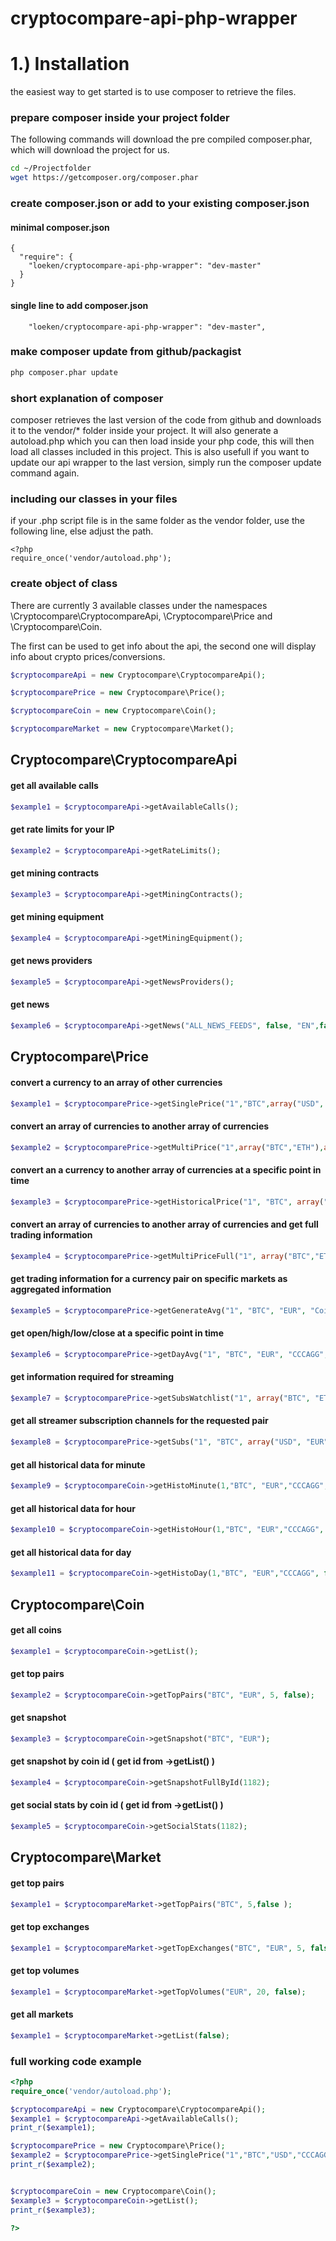 # cryptocompare-api-php-wrapper

# 1.) Installation
the easiest way to get started is to use composer to retrieve the files.

### prepare composer inside your project folder
The following commands will download the pre compiled composer.phar, which will download the project for us.
```bash
cd ~/Projectfolder
wget https://getcomposer.org/composer.phar
```

### create composer.json or add to your existing composer.json
#### minimal composer.json
```composer
{
  "require": {
    "loeken/cryptocompare-api-php-wrapper": "dev-master"
  }
}
```
#### single line to add composer.json
```composer
    "loeken/cryptocompare-api-php-wrapper": "dev-master",
```
### make composer update from github/packagist
```bash
php composer.phar update
```

### short explanation of composer
composer retrieves the last version of the code from github and downloads it to the vendor/* folder inside your project. It will also generate a autoload.php which you can then load inside your php code, this will then load all classes included in this project. This is also usefull if you want to update our api wrapper to the last version, simply run the composer update command again.

### including our classes in your files
if your .php script file is in the same folder as the vendor folder, use the following line, else adjust the path.
```
<?php
require_once('vendor/autoload.php');
```
### create object of class
There are currently 3 available classes under the namespaces
\Cryptocompare\CryptocompareApi, \Cryptocompare\Price and \Cryptocompare\Coin.

The first can be used to get info about the api, the second one will display info about crypto prices/conversions.
```php
$cryptocompareApi = new Cryptocompare\CryptocompareApi();

$cryptocomparePrice = new Cryptocompare\Price();

$cryptocompareCoin = new Cryptocompare\Coin();

$cryptocompareMarket = new Cryptocompare\Market();
```

## Cryptocompare\CryptocompareApi
#### get all available calls
```php
$example1 = $cryptocompareApi->getAvailableCalls();
```
#### get rate limits for your IP
```php
$example2 = $cryptocompareApi->getRateLimits();
```
#### get mining contracts
```php
$example3 = $cryptocompareApi->getMiningContracts();
```
#### get mining equipment
```php
$example4 = $cryptocompareApi->getMiningEquipment();
```
#### get news providers
```php
$example5 = $cryptocompareApi->getNewsProviders();
```
#### get news
```php
$example6 = $cryptocompareApi->getNews("ALL_NEWS_FEEDS", false, "EN",false);
```


## Cryptocompare\Price
#### convert a currency to an array of other currencies
```php
$example1 = $cryptocomparePrice->getSinglePrice("1","BTC",array("USD", "EUR"),"CCCAGG","false");
```
#### convert an array of currencies to another array of currencies
```php
$example2 = $cryptocomparePrice->getMultiPrice("1",array("BTC","ETH"),array("USD","EUR","ETH"),"CCCAGG","false");
```
#### convert an a currency to another array of currencies at a specific point in time
```php
$example3 = $cryptocomparePrice->getHistoricalPrice("1", "BTC", array("USD","EUR"), "1507469305", "CCCAGG", false);
```
#### convert an array of currencies to another array of currencies and get full trading information
```php
$example4 = $cryptocomparePrice->getMultiPriceFull("1", array("BTC","ETH"), array("USD","EUR"),"CCCAGG", false);
```
#### get trading information for a currency pair on specific markets as aggregated information
```php
$example5 = $cryptocomparePrice->getGenerateAvg("1", "BTC", "EUR", "Coinbase,Kraken",false);
```
#### get open/high/low/close at a specific point in time
```php
$example6 = $cryptocomparePrice->getDayAvg("1", "BTC", "EUR", "CCCAGG", "HourVWAP", 0, "1487116800", false);
```
#### get information required for streaming
```php
$example7 = $cryptocomparePrice->getSubsWatchlist("1", array("BTC", "ETH"), "EUR", "CCCAGG",false);
```
#### get all streamer subscription channels for the requested pair
```php
$example8 = $cryptocomparePrice->getSubs("1", "BTC", array("USD", "EUR"), "CCCAGG", false);
```
#### get all historical data for minute
```php
$example9 = $cryptocompareCoin->getHistoMinute(1,"BTC", "EUR","CCCAGG", false, 1, 1440, NULL);
```
#### get all historical data for hour
```php
$example10 = $cryptocompareCoin->getHistoHour(1,"BTC", "EUR","CCCAGG", false, 1, 1440, NULL);
```
#### get all historical data for day
```php
$example11 = $cryptocompareCoin->getHistoDay(1,"BTC", "EUR","CCCAGG", false, 1, 1440, NULL);
```

## Cryptocompare\Coin
#### get all coins
```php
$example1 = $cryptocompareCoin->getList();
```
#### get top pairs
```php
$example2 = $cryptocompareCoin->getTopPairs("BTC", "EUR", 5, false);
```
#### get snapshot
```php
$example3 = $cryptocompareCoin->getSnapshot("BTC", "EUR");
```
#### get snapshot by coin id ( get id from ->getList() )
```php
$example4 = $cryptocompareCoin->getSnapshotFullById(1182);
```
#### get social stats by coin id ( get id from ->getList() )
```php
$example5 = $cryptocompareCoin->getSocialStats(1182);
```

## Cryptocompare\Market
#### get top pairs
```php
$example1 = $cryptocompareMarket->getTopPairs("BTC", 5,false );

```
#### get top exchanges
```php
$example1 = $cryptocompareMarket->getTopExchanges("BTC", "EUR", 5, false);

```
#### get top volumes
```php
$example1 = $cryptocompareMarket->getTopVolumes("EUR", 20, false);

```
#### get all markets
```php
$example1 = $cryptocompareMarket->getList(false);

```

### full working code example
```php
<?php
require_once('vendor/autoload.php');

$cryptocompareApi = new Cryptocompare\CryptocompareApi();
$example1 = $cryptocompareApi->getAvailableCalls();
print_r($example1);

$cryptocomparePrice = new Cryptocompare\Price();
$example2 = $cryptocomparePrice->getSinglePrice("1","BTC","USD","CCCAGG","false");
print_r($example2);


$cryptocompareCoin = new Cryptocompare\Coin();
$example3 = $cryptocompareCoin->getList();
print_r($example3);

?>